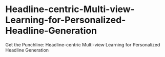 # Headline-centric-Multi-view-Learning-for-Personalized-Headline-Generation
Get the Punchline: Headline-centric Multi-view Learning for Personalized Headline Generation
